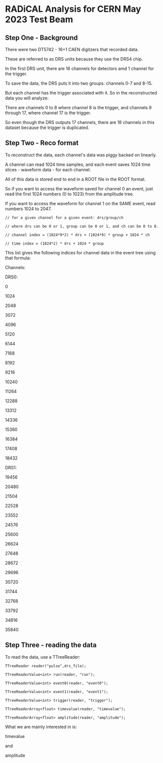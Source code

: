 # RADiCAL Analysis for CERN May 2023 Test Beam

## Step One - Background

There were two DT5742 - 16+1 CAEN digitzers that recorded data.

These are referred to as DRS units because they use the DRS4 chip.

In the first DRS unit, there are 16 channels for detectors amd 1 channel for the trigger.

To save the data, the DRS puts it into two groups: channels 0-7 and 8-15.

But each channel has the trigger associated with it.  So in the reconstructed data you will analyze:

There are channels 0 to 8 where channel 8 is the trigger, and channels 9 through 17, where channel 17 is the trigger.

So even though the DRS outputs 17 channels, there are 18 channels in this dataset because the trigger is duplicated.

## Step Two - Reco format

To reconstruct the data, each channel's data was piggy backed on linearly.

A channel can read 1024 time samples, and each event saves 1024 time slices - waveform data - for each channel.

All of this data is stored end to end in a ROOT file in the ROOT format.

So if you want to access the waveform saved for channel 0 an event, just read the first 1024 numbers (0 to 1023) from the amplitude tree. 

If you want to access the waveform for channel 1 on the SAME event, read numbers 1024 to 2047.

    // for a given channel for a given event: drs/group/ch

    // where drs can be 0 or 1, group can be 0 or 1, and ch can be 0 to 8.

    // channel index = (1024*9*2) * drs + (1024*9) * group + 1024 * ch

    // time index = (1024*2) * drs + 1024 * group

This list gives the following indices for channel data in the event tree using that formula:

Channels:

DRS0:

0

1024

2048

3072

4096

5120

6144

7168

8192

9216

10240

11264

12288

13312

14336

15360

16384

17408

18432



DRS1:



19456

20480

21504

22528

23552

24576

25600

26624

27648

28672

29696

30720

31744

32768

33792

34816

35840

## Step Three - reading the data

To read the data, use a TTreeReader:

    TTreeReader reader("pulse",drs_file);

    TTreeReaderValue<int> run(reader, "run");

    TTreeReaderValue<int> event0(reader, "event0");

    TTreeReaderValue<int> event1(reader, "event1");

    TTreeReaderValue<int> trigger(reader, "trigger");

    TTreeReaderArray<float> timevalue(reader, "timevalue");

    TTreeReaderArray<float> amplitude(reader, "amplitude");

What we are mainly interested in is:

timevalue

and

amplitude



